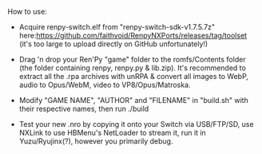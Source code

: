 How to use:

- Acquire renpy-switch.elf from "renpy-switch-sdk-v1.7.5.7z" here:https://github.com/faithvoid/RenpyNXPorts/releases/tag/toolset (it's too large to upload directly on GitHub unfortunately!)

- Drag 'n drop your Ren'Py "game" folder to the romfs/Contents folder (the folder containing renpy, renpy.py & lib.zip). It's recommended to extract all the .rpa archives with unRPA & convert all images to WebP, audio to Opus/WebM, video to VP8/Opus/Matroska.

- Modify "GAME NAME", "AUTHOR" and "FILENAME" in "build.sh" with their respective names, then run ./build

- Test your new .nro by copying it onto your Switch via USB/FTP/SD, use NXLink to use HBMenu's NetLoader to stream it, run it in Yuzu/Ryujinx(?), however you primarily debug.
